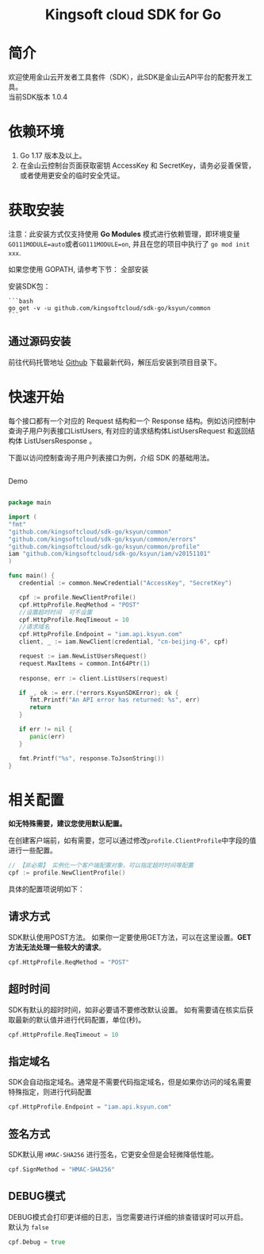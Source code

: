 <h1 align="center">Kingsoft cloud SDK for Go</h1>

# 简介

欢迎使用金山云开发者工具套件（SDK），此SDK是金山云API平台的配套开发工具。</br>
当前SDK版本 1.0.4

# 依赖环境

1. Go 1.17 版本及以上。
2. 在金山云控制台页面获取密钥 AccessKey 和 SecretKey，请务必妥善保管，或者使用更安全的临时安全凭证。

# 获取安装

注意：此安装方式仅支持使用 **Go Modules** 模式进行依赖管理，即环境变量 `GO111MODULE=auto`或者`GO111MODULE=on`, 并且在您的项目中执行了 `go mod init xxx`.

如果您使用 GOPATH, 请参考下节： 全部安装

安装SDK包：

    ```bash
    go get -v -u github.com/kingsoftcloud/sdk-go/ksyun/common
    ```

## 通过源码安装

前往代码托管地址 [Github](https://github.com/kingsoftcloud/) 下载最新代码，解压后安装到项目目录下。

# 快速开始

每个接口都有一个对应的 Request 结构和一个 Response 结构。例如访问控制中查询子用户列表接口ListUsers, 有对应的请求结构体ListUsersRequest 和返回结构体 ListUsersResponse 。

下面以访问控制查询子用户列表接口为例，介绍 SDK 的基础用法。

## 
Demo
```go

package main

import (
"fmt"
"github.com/kingsoftcloud/sdk-go/ksyun/common"
"github.com/kingsoftcloud/sdk-go/ksyun/common/errors"
"github.com/kingsoftcloud/sdk-go/ksyun/common/profile"
iam "github.com/kingsoftcloud/sdk-go/ksyun/iam/v20151101"
)

func main() {
   credential := common.NewCredential("AccessKey", "SecretKey")

   cpf := profile.NewClientProfile()
   cpf.HttpProfile.ReqMethod = "POST"
   //设置超时时间  可不设置
   cpf.HttpProfile.ReqTimeout = 10
   //请求域名
   cpf.HttpProfile.Endpoint = "iam.api.ksyun.com"
   client, _ := iam.NewClient(credential, "cn-beijing-6", cpf)

   request := iam.NewListUsersRequest()
   request.MaxItems = common.Int64Ptr(1)
  
   response, err := client.ListUsers(request)

   if _, ok := err.(*errors.KsyunSDKError); ok {
      fmt.Printf("An API error has returned: %s", err)
      return
   }

   if err != nil {
      panic(err)
   }

   fmt.Printf("%s", response.ToJsonString())
}

```

# 相关配置

**如无特殊需要，建议您使用默认配置。**

在创建客户端前，如有需要，您可以通过修改`profile.ClientProfile`中字段的值进行一些配置。

```go
// 【非必需】 实例化一个客户端配置对象，可以指定超时时间等配置
cpf := profile.NewClientProfile()
```

具体的配置项说明如下：

## 请求方式

SDK默认使用POST方法。 如果你一定要使用GET方法，可以在这里设置。**GET方法无法处理一些较大的请求**。

```go
cpf.HttpProfile.ReqMethod = "POST"
```

## 超时时间

SDK有默认的超时时间，如非必要请不要修改默认设置。
如有需要请在核实后获取最新的默认值并进行代码配置，单位(秒)。

```go
cpf.HttpProfile.ReqTimeout = 10
```

## 指定域名

SDK会自动指定域名。通常是不需要代码指定域名，但是如果你访问的域名需要特殊指定，则进行代码配置

```go
cpf.HttpProfile.Endpoint = "iam.api.ksyun.com"
```

## 签名方式

SDK默认用 `HMAC-SHA256` 进行签名，它更安全但是会轻微降低性能。

```go
cpf.SignMethod = "HMAC-SHA256"
```

## DEBUG模式

DEBUG模式会打印更详细的日志，当您需要进行详细的排查错误时可以开启。  
默认为 `false`

```go
cpf.Debug = true
```
